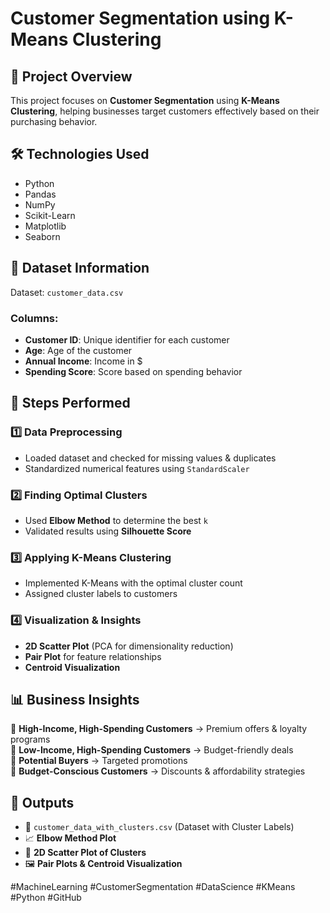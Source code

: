 # Customer Segmentation using K-Means Clustering

## 📌 Project Overview
This project focuses on **Customer Segmentation** using **K-Means Clustering**, helping businesses target customers effectively based on their purchasing behavior.

## 🛠 Technologies Used
- Python
- Pandas
- NumPy
- Scikit-Learn
- Matplotlib
- Seaborn

## 📂 Dataset Information
Dataset: `customer_data.csv`
### Columns:
- **Customer ID**: Unique identifier for each customer
- **Age**: Age of the customer
- **Annual Income**: Income in $
- **Spending Score**: Score based on spending behavior

## 🔄 Steps Performed
### 1️⃣ Data Preprocessing
- Loaded dataset and checked for missing values & duplicates
- Standardized numerical features using `StandardScaler`

### 2️⃣ Finding Optimal Clusters
- Used **Elbow Method** to determine the best `k`
- Validated results using **Silhouette Score**

### 3️⃣ Applying K-Means Clustering
- Implemented K-Means with the optimal cluster count
- Assigned cluster labels to customers

### 4️⃣ Visualization & Insights
- **2D Scatter Plot** (PCA for dimensionality reduction)
- **Pair Plot** for feature relationships
- **Centroid Visualization**

## 📊 Business Insights
📍 **High-Income, High-Spending Customers** → Premium offers & loyalty programs  
📍 **Low-Income, High-Spending Customers** → Budget-friendly deals  
📍 **Potential Buyers** → Targeted promotions  
📍 **Budget-Conscious Customers** → Discounts & affordability strategies  

## 📎 Outputs
- 📂 `customer_data_with_clusters.csv` (Dataset with Cluster Labels)
- 📈 **Elbow Method Plot**
- 🎨 **2D Scatter Plot of Clusters**
- 🖼 **Pair Plots & Centroid Visualization**


#MachineLearning #CustomerSegmentation #DataScience #KMeans #Python #GitHub
